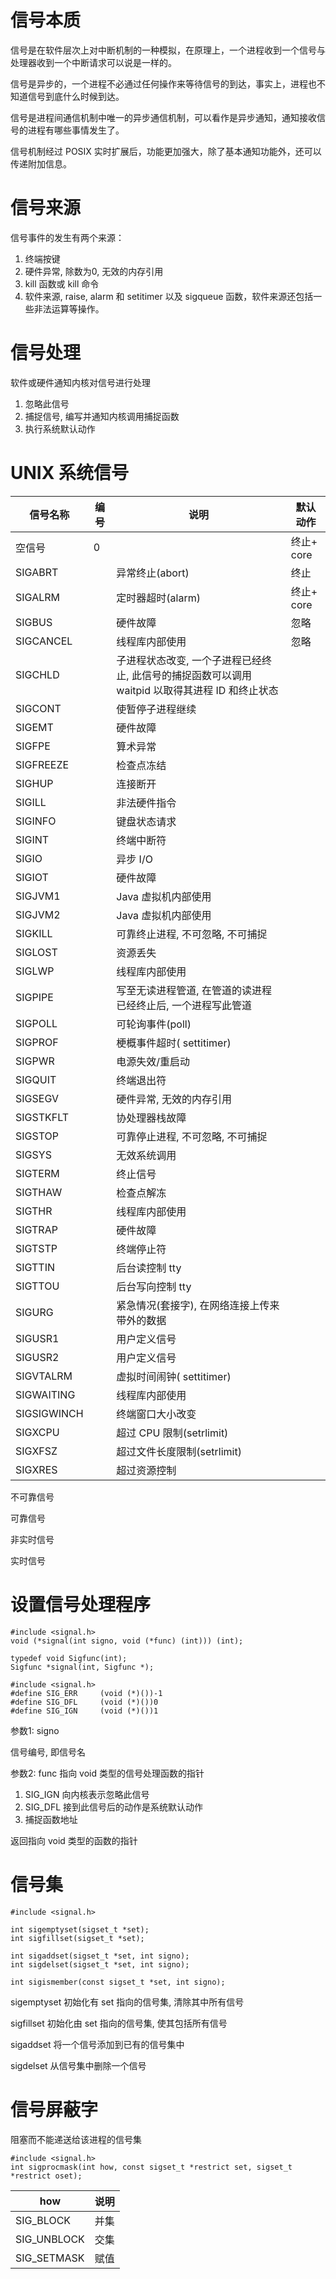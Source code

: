 # 信号本质

信号是在软件层次上对中断机制的一种模拟，在原理上，一个进程收到一个信号与处理器收到一个中断请求可以说是一样的。

信号是异步的，一个进程不必通过任何操作来等待信号的到达，事实上，进程也不知道信号到底什么时候到达。

信号是进程间通信机制中唯一的异步通信机制，可以看作是异步通知，通知接收信号的进程有哪些事情发生了。

信号机制经过 POSIX 实时扩展后，功能更加强大，除了基本通知功能外，还可以传递附加信息。

# 信号来源

信号事件的发生有两个来源：

1. 终端按键
2. 硬件异常, 除数为0, 无效的内存引用
3. kill 函数或 kill 命令
4. 软件来源, raise, alarm 和 setitimer 以及 sigqueue 函数，软件来源还包括一些非法运算等操作。

# 信号处理

软件或硬件通知内核对信号进行处理

1. 忽略此信号
2. 捕捉信号, 编写并通知内核调用捕捉函数
3. 执行系统默认动作

# UNIX 系统信号

| 信号名称     | 编号 | 说明 | 默认动作 |
| ----------- | --- | --- | --- |
| 空信号       | 0 |  | 终止+ core |
| SIGABRT     |   | 异常终止(abort) | 终止 |
| SIGALRM     |   | 定时器超时(alarm) | 终止+ core |
| SIGBUS      |  | 硬件故障 | 忽略 |
| SIGCANCEL   |  | 线程库内部使用 | 忽略 |
| SIGCHLD     |  | 子进程状态改变, 一个子进程已经终止, 此信号的捕捉函数可以调用 waitpid 以取得其进程 ID 和终止状态 |  |
| SIGCONT     |  | 使暂停子进程继续 |  |
| SIGEMT      |  | 硬件故障 |  |
| SIGFPE      |  | 算术异常 |  |
| SIGFREEZE   |  | 检查点冻结 |  |
| SIGHUP      |  | 连接断开 |  |
| SIGILL      |  | 非法硬件指令 |  |
| SIGINFO     |  | 键盘状态请求 |  |
| SIGINT      |  | 终端中断符 |  |
| SIGIO       |  | 异步 I/O |  |
| SIGIOT      |  | 硬件故障 |  |
| SIGJVM1     |  | Java 虚拟机内部使用 |  |
| SIGJVM2     |  | Java 虚拟机内部使用 |  |
| SIGKILL     |  | 可靠终止进程, 不可忽略, 不可捕捉 |  |
| SIGLOST     |  | 资源丢失 |  |
| SIGLWP      |  | 线程库内部使用 |  |
| SIGPIPE     |  | 写至无读进程管道, 在管道的读进程已经终止后, 一个进程写此管道 |  |
| SIGPOLL     |  | 可轮询事件(poll) |  |
| SIGPROF     |  | 梗概事件超时( settitimer) |  |
| SIGPWR      |  | 电源失效/重启动 |  |
| SIGQUIT     |  | 终端退出符 |  |
| SIGSEGV     |  | 硬件异常, 无效的内存引用 |  |
| SIGSTKFLT   |  | 协处理器栈故障 |  |
| SIGSTOP     |  | 可靠停止进程, 不可忽略, 不可捕捉 |  |
| SIGSYS      |  | 无效系统调用 |  |
| SIGTERM     |  | 终止信号 |
| SIGTHAW     |  | 检查点解冻 |  |
| SIGTHR      |  | 线程库内部使用 |  |
| SIGTRAP     |  | 硬件故障 |  |
| SIGTSTP     |  | 终端停止符 |  |
| SIGTTIN     |  | 后台读控制 tty |  |
| SIGTTOU     |  | 后台写向控制 tty |  |
| SIGURG      |  | 紧急情况(套接字), 在网络连接上传来带外的数据 |  |
| SIGUSR1     |  | 用户定义信号 |  |
| SIGUSR2     |  | 用户定义信号 |  |
| SIGVTALRM   |  | 虚拟时间闹钟( settitimer) |  |
| SIGWAITING  |  | 线程库内部使用 |  |
| SIGSIGWINCH |  | 终端窗口大小改变 |  |
| SIGXCPU     |  | 超过 CPU 限制(setrlimit) |  |
| SIGXFSZ     |  | 超过文件长度限制(setrlimit) |  |
| SIGXRES     |  | 超过资源控制 |  |  |


不可靠信号

可靠信号

非实时信号

实时信号

# 设置信号处理程序

```
#include <signal.h>
void (*signal(int signo, void (*func) (int))) (int);
```

```
typedef void Sigfunc(int);
Sigfunc *signal(int, Sigfunc *);
```

```
#include <signal.h>
#define SIG_ERR		(void (*)())-1
#define SIG_DFL		(void (*)())0
#define SIG_IGN		(void (*)())1
```

参数1: signo

信号编号, 即信号名

参数2: func 指向 void 类型的信号处理函数的指针

1. SIG_IGN 向内核表示忽略此信号
2. SIG_DFL 接到此信号后的动作是系统默认动作
3. 捕捉函数地址

返回指向 void 类型的函数的指针

# 信号集

```
#include <signal.h>

int sigemptyset(sigset_t *set);
int sigfillset(sigset_t *set);

int sigaddset(sigset_t *set, int signo);
int sigdelset(sigset_t *set, int signo);

int sigismember(const sigset_t *set, int signo);
```

sigemptyset  初始化有 set 指向的信号集, 清除其中所有信号

sigfillset  初始化由 set 指向的信号集, 使其包括所有信号

sigaddset 将一个信号添加到已有的信号集中

sigdelset 从信号集中删除一个信号

# 信号屏蔽字

阻塞而不能递送给该进程的信号集

```
#include <signal.h>
int sigprocmask(int how, const sigset_t *restrict set, sigset_t *restrict oset);
```

| how         | 说明 |
| ----------- | --- |
| SIG_BLOCK   | 并集 |
| SIG_UNBLOCK | 交集 |
| SIG_SETMASK | 赋值 |
